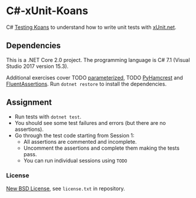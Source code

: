 # C#-xUnit-Koans #

C# [Testing Koans](http://blog.code-cop.org/2015/12/testing-koans.html) to understand how to write unit tests with [xUnit.net](https://xunit.github.io/).

## Dependencies ##

This is a .NET Core 2.0 project. The programming language is C# 7.1 (Visual Studio 2017 version 15.3).

Additional exercises cover TODO [parameterized](https://github.com/wolever/parameterized),
TODO [PyHamcrest](https://github.com/hamcrest/PyHamcrest) and
[FluentAssertions](https://fluentassertions.com/).
Run `dotnet restore` to install the dependencies.

## Assignment ##

* Run tests with `dotnet test`.
* You should see some test failures and errors (but there are no assertions).
* Go through the test code starting from Session 1:
  * All assertions are commented and incomplete.
  * Uncomment the assertions and complete them making the tests pass.
  * You can run individual sessions using `TODO`

### License ###

[New BSD License](http://opensource.org/licenses/bsd-license.php), see `license.txt` in repository.
